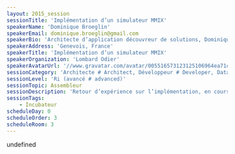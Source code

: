 ```yaml
---
layout: 2015_session
sessionTitle: 'Implémentation d’un simulateur MMIX'
speakerName: 'Dominique Broeglin'
speakerEmail: dominique.broeglin@gmail.com
speakerBio: 'Architecte d’application découvreur de solutions, Dominique Broeglin développe depuis plus de 15 ans des applications Java et Ruby dans des domaines d’activités variées allant des télécommunications aux transports en passant par la presse et le commerce en ligne. Après avoir découvert l’Agile à la fin des années 90, il en est devenu adepte. Son expérience lui a montré l’importance de la pratique des techniques de programmation. Il organise notamment des Coding Dojo pour permettre aux développeurs de perfectionner ces techniques.'
speakerAddress: 'Genevois, France'
speakerTitle: 'Implémentation d’un simulateur MMIX'
speakerOrganization: 'Lombard Odier'
speakerAvatarUrl: '//www.gravatar.com/avatar/005516573123125106964ea71c3c7395?size=200&default=mm'
sessionCategory: 'Architecte # Architect, Développeur # Developer, Data scientist, Autre # Other'
sessionLevel: 'Ri (avancé # advanced)'
sessionTopic: Assembleur
sessionDescription: 'Retour d’expérience sur l’implémentation, en cours, d’un simulateur MMIX en Java. MMIX est, d’après Donald Knuth, son créateur, un ordinateur destiné à illustrer les aspects de la programmation au niveau machine. Fervent adepte des Coding Dojo, lorsque j’ai voulu améliorer ma pratique du Java bas niveau l’implémentation de MMIX semblait le prétexte rêvé.'
sessionTags:
    - Incubateur
scheduleDay: 0
scheduleOrder: 3
scheduleRoom: 3
---
```


undefined
